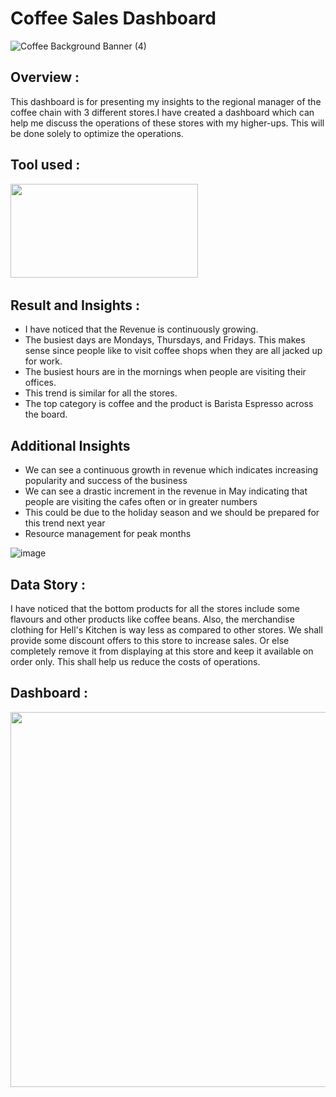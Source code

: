 # Coffee Sales Dashboard
![Coffee Background Banner (4)](Coffee_background_Banner)

## Overview : 
This dashboard is for presenting my insights to the regional manager of the coffee chain with 3 different stores.I have created a dashboard which can help me discuss the operations of these stores with my higher-ups. This will be done solely to optimize the operations.

## Tool used :
<img src="./microsoft-excel" width="300" height="150"/>&nbsp;


## Result and Insights :
- I have noticed that the Revenue is continuously growing.
- The busiest days are Mondays, Thursdays, and Fridays. This makes sense since people like to visit coffee shops when they are all jacked up for work.
- The busiest hours are in the mornings when people are visiting their offices.
- This trend is similar for all the stores.
- The top category is coffee and the product is Barista Espresso across the board.

## Additional Insights
- We can see a continuous growth in revenue which indicates increasing popularity and success of the business
- We can see a drastic increment in the revenue in May indicating that people are visiting the cafes often or in greater numbers
- This could be due to the  holiday season and we should be prepared for this trend next year
- Resource management for peak months

![image](https://github.com/user-attachments/assets/16df1cba-d0fe-4dba-a1a9-e1e330c58dbf)


## Data Story :
I have noticed that the bottom products for all the stores include some flavours and other products like coffee beans. Also, the merchandise clothing for Hell's Kitchen is way less as compared to other stores. We shall provide some discount offers to this store to increase sales. Or else completely remove it from displaying at this store and keep it available on order only. This shall help us reduce the costs of operations.

## Dashboard :
<img src="./Dashboard" width="3000" height="600"/>&nbsp;




